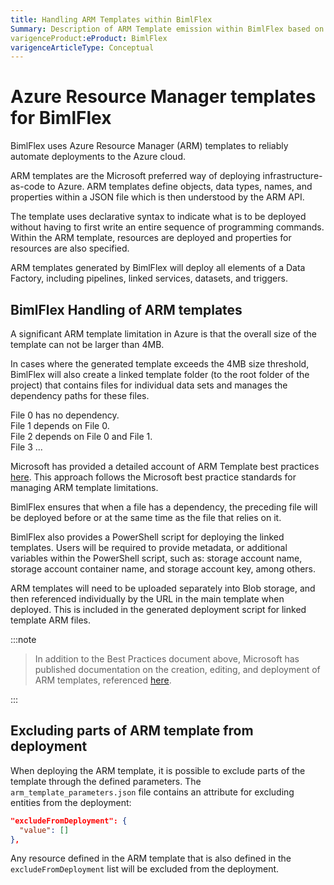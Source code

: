```yaml
---
title: Handling ARM Templates within BimlFlex
Summary: Description of ARM Template emission within BimlFlex based on Azure size restriction(s)
varigenceProduct:eProduct: BimlFlex
varigenceArticleType: Conceptual
---
```


# Azure Resource Manager templates for BimlFlex

BimlFlex uses Azure Resource Manager (ARM) templates to reliably automate deployments to the Azure cloud.

ARM templates are the Microsoft preferred way of deploying infrastructure-as-code to Azure. ARM templates define objects, data types, names, and properties within a JSON file which is then understood by the ARM API.

The template uses declarative syntax to indicate what is to be deployed without having to first write an entire sequence of programming commands. Within the ARM template, resources are deployed and properties for resources are also specified.

ARM templates generated by BimlFlex will deploy all elements of a Data Factory, including pipelines, linked services, datasets, and triggers.

## BimlFlex Handling of ARM templates

A significant ARM template limitation in Azure is that the overall size of the template can not be larger than 4MB.

In cases where the generated template exceeds the 4MB size threshold, BimlFlex will also create a linked template folder (to the root folder of the project) that contains files for individual data sets and manages the dependency paths for these files.

File 0 has no dependency.  
File 1 depends on File 0.  
File 2 depends on File 0 and File 1.  
File 3 ...  

Microsoft has provided a detailed account of ARM Template best practices [here](https://docs.microsoft.com/en-us/azure/azure-resource-manager/templates/template-best-practices). This approach follows the Microsoft best practice standards for managing ARM template limitations.

BimlFlex ensures that when a file has a dependency, the preceding file will be deployed before or at the same time as the file that relies on it.

BimlFlex also provides a PowerShell script for deploying the linked templates. Users will be required to provide metadata, or additional variables within the PowerShell script, such as: storage account name, storage account container name, and storage account key, among others.

ARM templates will need to be uploaded separately into Blob storage, and then referenced individually by the URL in the main template when deployed. This is included in the generated deployment script for linked template ARM files.
:::note


> In addition to the Best Practices document above, Microsoft has published documentation on the creation, editing, and deployment of ARM templates, referenced [here](https://docs.microsoft.com/en-us/azure/azure-resource-manager/templates/quickstart-create-templates-use-the-portal).

:::


## Excluding parts of ARM template from deployment

When deploying the ARM template, it is possible to exclude parts of the template through the defined parameters.
The `arm_template_parameters.json` file contains an attribute for excluding entities from the deployment:

``` json
"excludeFromDeployment": {
  "value": []
},
```

Any resource defined in the ARM template that is also defined in the `excludeFromDeployment` list will be excluded from the deployment.
